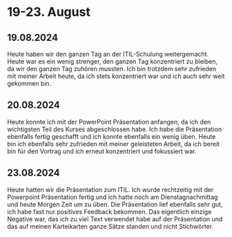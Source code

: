 # 19-23. August

## 19.08.2024
Heute haben wir den ganzen Tag an der ITIL-Schulung weitergemacht. Heute war es ein wenig
strenger, den ganzen Tag konzentriert zu bleiben, da wir den ganzen Tag zuhören mussten. 
Ich bin trotzdem sehr zufrieden mit meiner Arbeit heute, da ich stets konzentriert war 
und ich auch sehr weit gekommen bin. 

## 20.08.2024
Heute konnte ich mit der PowerPoint Präsentation anfangen, da ich den wichtigsten Teil des
Kurses abgeschlossen habe. Ich habe die Präsentation ebenfalls fertig geschafft und ich konnte ebenfalls
ein wenig üben. Heute bin ich ebenfalls sehr zufrieden mit meiner geleisteten Arbeit, da ich bereit bin
für den Vortrag und ich erneut konzentriert und fokussiert war. 

## 23.08.2024
Heute hatten wir die Präsentation zum ITIL. Ich wurde rechtzeitig mit der Powerpoint Präsentation fertig
und ich hatte noch am Dienstagnachmittag und heute Morgen Zeit um zu üben. Die Präsentation lief ebenfalls
sehr gut, ich habe fast nur positives Feedback bekommen. Das eigentlich einzige Negative war, das ich zu viel 
Text verwendet habe auf der Präsentation und das auf meinen Karteikarten ganze Sätze standen und nicht Stichwörter.